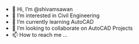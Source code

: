 - 👋 Hi, I’m @shivamsawan
- 👀 I’m interested in Civil Engineering
- 🌱 I’m currently learning AutoCAD
- 💞️ I’m looking to collaborate on AutoCAD Projects
- 📫 How to reach me ...

<!---
shivamsawan/shivamsawan is a ✨ special ✨ repository because its `README.md` (this file) appears on your GitHub profile.
You can click the Preview link to take a look at your changes.
--->
